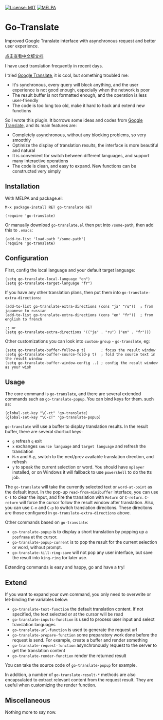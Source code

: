 [![License: MIT](https://img.shields.io/badge/License-MIT-blue.svg)](https://opensource.org/licenses/MIT)
[![MELPA](https://melpa.org/packages/go-translate-badge.svg)](https://melpa.org/#/go-translate)

# Go-Translate

Improved Google Translate interface with asynchronous request and better user experience.

[点击查看中文版文档](README-zh_v1.md)

I have used translation frequently in recent days.

I tried [Google Translate](https://github.com/atykhonov/google-translate), it is cool, but something troubled me:
- It's synchronous, every query will block anything, and the user experience is not good enough, especially when the network is poor
- The result buffer is not formatted enough, and the operation is less user-friendly
- The code is too long too old, make it hard to hack and extend new functions

So I wrote this plugin. It borrows some ideas and codes from [Google Translate](https://github.com/atykhonov/google-translate), and its main features are:
- Completely asynchronous, without any blocking problems, so very smoothly
- Optimize the display of translation results, the interface is more beautiful and natural
- It is convenient for switch between different languages, and support many interactive operations
- The code is clean, and easy to expand. New functions can be constructed very simply

## Installation

With MELPA and package.el:
```
M-x package-install RET go-translate RET

(require 'go-translate)
```

Or manually download `go-translate.el` then put into `/some-path`, then add this to `.emacs`:
```elisp
(add-to-list 'load-path "/some-path")
(require 'go-translate)
```

## Configuration

First, config the local language and your default target language:
```elisp
(setq go-translate-local-language "en")
(setq go-translate-target-language "fr")
```

If you have any other translation plans, then put them into `go-translate-extra-directions`:
```elisp
(add-to-list go-translate-extra-directions (cons "ja" "ru"))  ; from japanese to russian
(add-to-list go-translate-extra-directions (cons "en" "fr"))  ; from english to french

;; or
(setq go-translate-extra-directions '(("ja" . "ru") ("en" . "fr")))
```

Other customizations you can look into `custom-group` - `go-translate`, eg:
```elisp
(setq go-translate-buffer-follow-p t)       ; focus the result window
(setq go-translate-buffer-source-fold-p t)  ; fold the source text in the result window
(setq go-translate-buffer-window-config ..) ; config the result window as your wish
```

## Usage

The core command is `go-translate`, and there are several extended commands such as `go-translate-popup`.
You can bind keys for them. such as:
```elisp
(global-set-key "\C-ct" 'go-translate)
(global-set-key "\C-cT" 'go-translate-popup)
```

`go-translate` will use a buffer to display translation results. In the result buffer, there are several shortcut keys:
- `g` refresh `q` exit
- `x` exchanges `source language` and `target language` and refresh the translation
- `M-n` and `M-p`, switch to the next/prev available translation direction, and refresh
- `y` to speak the current selection or word. You should have `mplayer` installed, or on Windows it will fallback to use `powershell` to do the tts job.

The `go-translate` will take the currently selected text or `word-at-point` as the default input.
In the pop-up `read-from-minibuffer` interface, you can use `C-l` to clear the input, and fire the translation
with `Return` or `C-return`. `C-return` will force the cursor follow the result window after translation.
Also, you can use `C-n` and `C-p` to switch translation direcitons. These direcitons are those configured in `go-translate-extra-directions` above.

Other commands based on `go-translate`:
- `go-translate-popup` is to display a short translation by popping up a `posframe` at the cursor.
- `go-translate-popup-current` is to pop the result for the current selection or word, without prompt.
- `go-translate-kill-ring-save` will not pop any user interface, but save the result into `king-ring` for later use.


Extending commands is easy and happy, go and have a try!

## Extend

If you want to expand your own command, you only need to overwrite or let-binding the variables below:
- `go-translate-text-function` the default translation content. If not specified, the text selected or at the cursor will be read
- `go-translate-inputs-function` is used to process user input and select translation languages
- `go-translate-url-function` is used to generate the request url
- `go-translate-prepare-function` some preparatory work done before the request is send. For example, create a buffer and render something
- `go-translate-request-function` asynchronously request to the server to get the translation content
- `go-translate-render-function` render the returned result

You can take the source code of `go-translate-popup` for example.

In addition, a number of `go-translate-result-*` methods are also encapsulated to extract relevant content from the request result.
They are useful when customizing the render function.

## Miscellaneous

Nothing more to say now.
